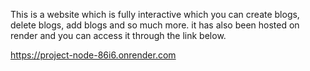 This is a website which is fully
interactive which you can create blogs,
delete blogs, add blogs and so much more.
it has also been hosted on render and 
you can access it through the link below.

https://project-node-86i6.onrender.com
